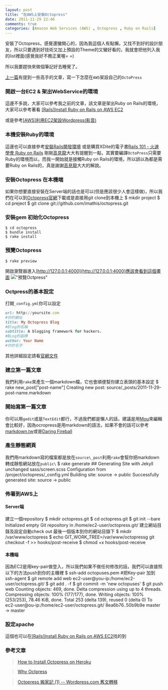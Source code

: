 ```yaml
---
layout: post
title: "在AWS上安裝Octopress"
date: 2011-11-29 22:46
comments: true
categories: [Amazon Web Services (AWS) , Octopress , Ruby on Rails]
---
```

安裝了Octopress，感覺還蠻開心的，因為我這個人有點懶，又找不到好的設計朋友，所以只要遇到好技術又加上預設的Theme的又蠻好看的，我就會把他列入我的list裡面(感覺我好不務正業喔= =)

所以我要趕快來做個筆記好去睡覺了。

[上一篇](http://blog.igotcloud.com/hello-octopress/)有提到一些高手的文章，寫一下怎麼在`AWS`架設自己的`OctoPress`
<!--more-->

### 開啟一台EC2 & 架出WebService的環境
這邊不多說，大家可以參考我之前的文章，該文章是架出Ruby on Rails的環境，大家可以參考著看
[[Rails]Install Ruby on Rails on AWS EC2](http://blog.igotcloud.com/rails-install-ruby-on-rails-on-aws-ec2)

或是參考[[AWS]利用EC2架設Wordpress(影音)](http://blog.igotcloud.com/aws-using-ec2-set-up-wordpress-video/)

### 本機安裝Ruby的環境
這邊也可以直接參考[安裝Rails開發環境](http://ihower.tw/rails3/installation.html)
或是購買XDite的電子書[Rails 101 - 火速學會 Ruby on Rails](http://rails-101.logdown.com/)
剛剛[高見龍](http://blog.eddie.com.tw/)大大有提醒到一點，其實要編譯`OctoPress`只需要Ruby的環境而以，而我一開始就是接觸Ruby on Rails的環境，所以誤以為都是需要Ruby on Rails的，真是謝謝[高見龍](http://blog.eddie.com.tw/)大大的解說。

### 安裝Octopress 在本機端
如果你想要直接安裝在Server端的話也是可以(但是應該很少人會這樣做)，所以我們在可以到[Octopress官網](http://octopress.org/)下載或是直接用git clone到本機上
    $ mkdir project
    $ cd preject
	$ git clone git://github.com/imathis/octopress.git
### 安裝gem 初始化Octopress
	$ cd octopress
	$ bundle install
	$ rake install
### 預覽Octopress
	$ rake preview
開啟瀏覽器進入[http://127.0.0.1:4000](http://127.0.0.1:4000)應該會看到這個畫面
!["預覽Octpress"](https://lh4.googleusercontent.com/-e2GIUphxpq4/TtT7CBTTv5I/AAAAAAAABes/QOp3QMadoyo/s640/Google%252520Chrome.jpg)
### Octpress的基本設定

打開`_config.yml`你可以設定
``` ruby _config.yml
url: http://yoursite.com
#你的網址
title: My Octopress Blog
#Blog的名稱
subtitle: A blogging framework for hackers.
#BLog的副標
author: Your Name
#你的名字

```
其他詳細設定請看[官網文件](http://octopress.org/docs/configuring/)
### 建立第一篇文章
我們利用`rake`來產生一個markdown檔，它也會順便幫你建立表頭的基本設定
	$ rake new_post["post-name"]
	Creating new post: source/_posts/2011-11-29-post-name.markdown
### 開始寫第一篇文章
你可以用`gedit`或是`TextEdit`都行，不過我們都是懶人的話，建議是用[Mou](http://mouapp.com/)來編輯會比較好，因為ocropress是用markdown的語法，如果不會的話可以參考[markdown.tw](http://markdown.tw/)或是[Daring Fireball](http://daringfireball.net/projects/markdown/basics)
### 產生靜態網頁
我們用markdown寫的檔案都是放在`source\_post`利用`rake`會幫你把markdown轉成靜態網站放在`public\`
	$ rake generate
	## Generating Site with Jekyll
	unchanged sass/screen.scss
	Configuration from /project/octopress/_config.yml
	Building site: source -> public
	Successfully generated site: source -> public

### 佈署到AWS上

#### Server端
建立一個repository
	$ mkdir octopress.git
	$ cd octopress.git
	$ git init --bare
	Initialized empty Git repository in /home/ec2-user/octopress.git/
建立網站目錄及設定自動check out 最後一個版本到你的網站目錄下
	$ mkdir /var/www/octopress
	$ echo GIT_WORK_TREE=/var/www/octopressg git checkout -f >> hooks/post-receive
	$ chmod +x hooks/post-receive
#### 本機端
因為EC2是用key-pair做登入，所以我們如果不做任何修改的話，我們可以直接照以下的方法push到你的主機裡
	$ ssh-add octopuses.pem	
	#把Key-pair 加到ssh-agent
	$ git remote add web ec2-user@you-ip:/home/ec2-user/octopress.git/
	$ git add . -f
	$ git commit -m 'new octopuses'
	$ git push web
	Counting objects: 469, done.
	Delta compression using up to 4 threads.
	Compressing objects: 100% (177/177), done.
	Writing objects: 100% (253/253), 78.46 KiB, done.
	Total 253 (delta 139), reused 0 (delta 0)
	To ec2-user@ou-ip:/home/ec2-user/octopress.git/
	8ea6b76..50b9b9e  master -> master
### 設定apache
這個也可以在[[Rails]Install Ruby on Rails on AWS EC2](http://blog.igotcloud.com/rails-install-ruby-on-rails-on-aws-ec2)找的到

### 參考文章
> [How to Install Octopress on Heroku](http://blog.eddie.com.tw/2011/10/11/how-to-install-octopress-on-heroku/)

>[Why Octpress](http://blog.xdite.net/posts/2011/10/07/what-is-octopress/)

> [Octopress 搬家記 (1) -- Wordpress.com 舊文轉移](http://blog.yorkxin.org/2011/11/26/import-from-wpcom-to-octopress)

